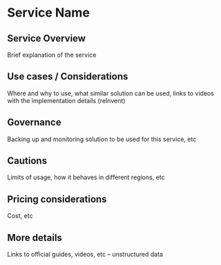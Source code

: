 # Service Name

## Service Overview

Brief explanation of the service

## Use cases / Considerations 

Where and why to use, what similar solution can be used, links to videos with the implementation details (reInvent) 

## Governance 

Backing up and monitoring solution to be used for this service, etc 

 
## Cautions 

Limits of usage, how it behaves in different regions, etc 

 

## Pricing considerations 

Cost, etc 


## More details 

Links to official guides, videos, etc – unstructured data 